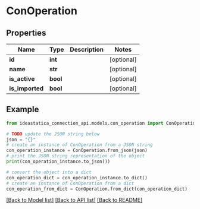# ConOperation


## Properties

Name | Type | Description | Notes
------------ | ------------- | ------------- | -------------
**id** | **int** |  | [optional] 
**name** | **str** |  | [optional] 
**is_active** | **bool** |  | [optional] 
**is_imported** | **bool** |  | [optional] 

## Example

```python
from ideastatica_connection_api.models.con_operation import ConOperation

# TODO update the JSON string below
json = "{}"
# create an instance of ConOperation from a JSON string
con_operation_instance = ConOperation.from_json(json)
# print the JSON string representation of the object
print(con_operation_instance.to_json())

# convert the object into a dict
con_operation_dict = con_operation_instance.to_dict()
# create an instance of ConOperation from a dict
con_operation_from_dict = ConOperation.from_dict(con_operation_dict)
```
[[Back to Model list]](../README.md#documentation-for-models) [[Back to API list]](../README.md#documentation-for-api-endpoints) [[Back to README]](../README.md)


